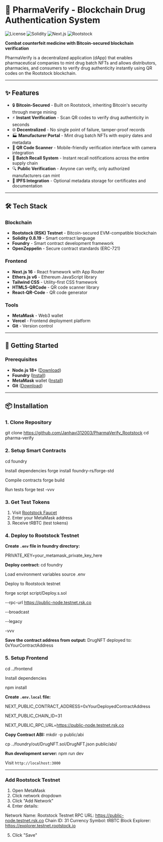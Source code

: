 # 🏥 PharmaVerify - Blockchain Drug Authentication System

![License](https://img.shields.io/badge/license-MIT-blue.svg)
![Solidity](https://img.shields.io/badge/Solidity-0.8.19-green.svg)
![Next.js](https://img.shields.io/badge/Next.js-16.0-black.svg)
![Rootstock](https://img.shields.io/badge/Blockchain-Rootstock-orange.svg)

**Combat counterfeit medicine with Bitcoin-secured blockchain verification**

PharmaVerify is a decentralized application (dApp) that enables pharmaceutical companies to mint drug batch NFTs and allows distributors, pharmacies, and consumers to verify drug authenticity instantly using QR codes on the Rootstock blockchain.

---

## ✨ Features

- 🔒 **Bitcoin-Secured** - Built on Rootstock, inheriting Bitcoin's security through merge mining
- ⚡ **Instant Verification** - Scan QR codes to verify drug authenticity in seconds
- 🌐 **Decentralized** - No single point of failure, tamper-proof records
- 🏭 **Manufacturer Portal** - Mint drug batch NFTs with expiry dates and metadata
- 📱 **QR Code Scanner** - Mobile-friendly verification interface with camera integration
- 🚨 **Batch Recall System** - Instant recall notifications across the entire supply chain
- 🔍 **Public Verification** - Anyone can verify, only authorized manufacturers can mint
- 💾 **IPFS Integration** - Optional metadata storage for certificates and documentation

---

## 🛠️ Tech Stack

### **Blockchain**
- **Rootstock (RSK) Testnet** - Bitcoin-secured EVM-compatible blockchain
- **Solidity 0.8.19** - Smart contract language
- **Foundry** - Smart contract development framework
- **OpenZeppelin** - Secure contract standards (ERC-721)

### **Frontend**
- **Next.js 16** - React framework with App Router
- **Ethers.js v6** - Ethereum JavaScript library
- **Tailwind CSS** - Utility-first CSS framework
- **HTML5-QRCode** - QR code scanner library
- **React-QR-Code** - QR code generator

### **Tools**
- **MetaMask** - Web3 wallet
- **Vercel** - Frontend deployment platform
- **Git** - Version control

---

## 🚀 Getting Started

### Prerequisites

- **Node.js 18+** ([Download](https://nodejs.org/))
- **Foundry** ([Install](https://book.getfoundry.sh/getting-started/installation))
- **MetaMask** wallet ([Install](https://metamask.io/))
- **Git** ([Download](https://git-scm.com/))

---

## 📦 Installation

### 1. Clone Repository

git clone https://github.com/Janhavi312003/PharmaVerify_Rootstock
cd pharma-verify


### 2. Setup Smart Contracts

cd foundry

Install dependencies
forge install foundry-rs/forge-std

Compile contracts
forge build

Run tests
forge test -vvv


### 3. Get Test Tokens

1. Visit [Rootstock Faucet](https://faucet.rootstock.io/)
2. Enter your MetaMask address
3. Receive tRBTC (test tokens)

### 4. Deploy to Rootstock Testnet

**Create `.env` file in foundry directory:**

PRIVATE_KEY=your_metamask_private_key_here


**Deploy contract:**
cd foundry

Load environment variables
source .env

Deploy to Rootstock testnet

forge script script/Deploy.s.sol

--rpc-url https://public-node.testnet.rsk.co

--broadcast

--legacy

-vvv


**Save the contract address from output:**
DrugNFT deployed to: 0xYourContractAddress


### 5. Setup Frontend

cd ../frontend

Install dependencies

npm install


**Create `.env.local` file:**

NEXT_PUBLIC_CONTRACT_ADDRESS=0xYourDeployedContractAddress

NEXT_PUBLIC_CHAIN_ID=31

NEXT_PUBLIC_RPC_URL=https://public-node.testnet.rsk.co


**Copy Contract ABI:**
mkdir -p public/abi

cp ../foundry/out/DrugNFT.sol/DrugNFT.json public/abi/


**Run development server:**
npm run dev


Visit `http://localhost:3000`

---

### Add Rootstock Testnet

1. Open MetaMask
2. Click network dropdown
3. Click "Add Network"
4. Enter details:

Network Name: Rootstock Testnet
RPC URL: https://public-node.testnet.rsk.co
Chain ID: 31
Currency Symbol: tRBTC
Block Explorer: https://explorer.testnet.rootstock.io

5. Click "Save"


